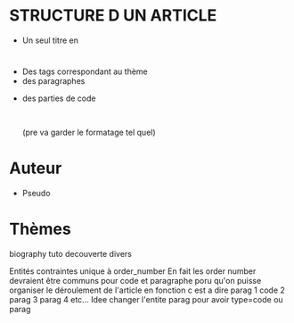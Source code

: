 # STRUCTURE D UN ARTICLE 

- Un seul titre en <h1>
- Des tags correspondant au thème <span> 
- des paragraphes <p> 
- des parties de code  <pre> <code> </code></pre>
(pre va garder le formatage tel quel)

# Auteur
- Pseudo

# Thèmes
biography
tuto
decouverte
divers

Entités
contraintes unique à order_number
En fait les order number devraient être communs pour code et paragraphe poru qu'on puisse organiser le déroulement de l'article en fonction 
c est a dire
parag 1
code 2
parag 3
parag 4 etc...
Idee changer l'entite parag pour avoir type=code ou parag 